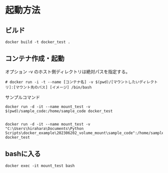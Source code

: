 # 起動方法

## ビルド
```
docker build -t docker_test .
```

## コンテナ作成・起動
オプション -v のホスト側ディレクトリは絶対パスを指定する。
```
# docker run -i -t --name [コンテナ名] -v $(pwd)/[マウントしたいディレクトリ]:[マウント先のパス] [イメージ] /bin/bash

```

サンプルコマンド
```
docker run -d -it --name mount_test -v $(pwd)/sample_code:/home/sample_code docker_test


docker run -d -it --name mount_test -v "C:\Users\hirahara\Documents\Python Scripts\docker_example\202306202_volume_mount\sample_code":/home/sample_code docker_test
```

## bashに入る
```
docker exec -it mount_test bash
```